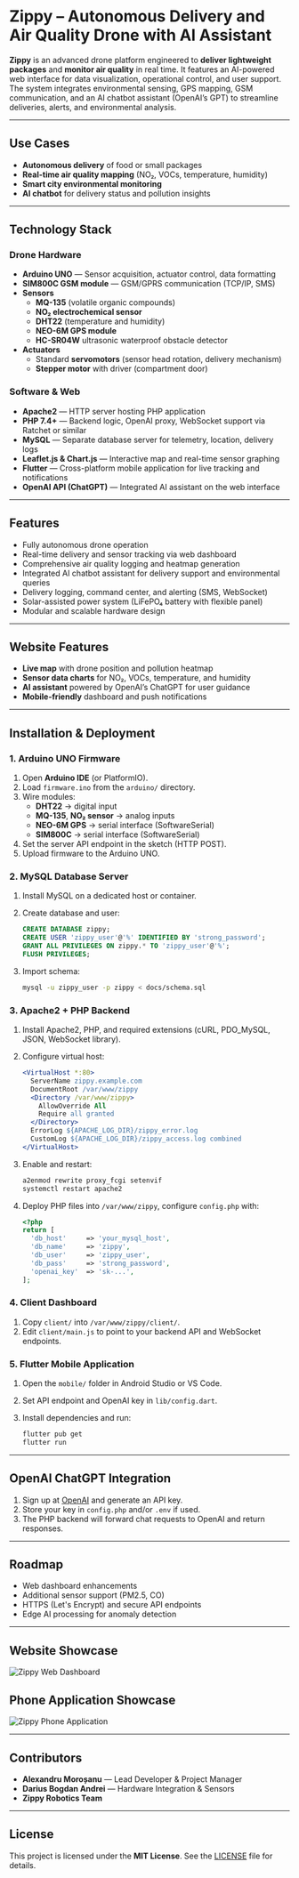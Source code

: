 # **Zippy – Autonomous Delivery and Air Quality Drone with AI Assistant**

**Zippy** is an advanced drone platform engineered to **deliver lightweight packages** and **monitor air quality** in real time. It features an AI-powered web interface for data visualization, operational control, and user support. The system integrates environmental sensing, GPS mapping, GSM communication, and an AI chatbot assistant (OpenAI’s GPT) to streamline deliveries, alerts, and environmental analysis.

---

## **Use Cases**

- **Autonomous delivery** of food or small packages  
- **Real-time air quality mapping** (NO₂, VOCs, temperature, humidity)  
- **Smart city environmental monitoring**  
- **AI chatbot** for delivery status and pollution insights  

---

## **Technology Stack**

### **Drone Hardware**

- **Arduino UNO** — Sensor acquisition, actuator control, data formatting  
- **SIM800C GSM module** — GSM/GPRS communication (TCP/IP, SMS)  
- **Sensors**  
  - **MQ-135** (volatile organic compounds)  
  - **NO₂ electrochemical sensor**  
  - **DHT22** (temperature and humidity)  
  - **NEO-6M GPS module**  
  - **HC-SR04W** ultrasonic waterproof obstacle detector  
- **Actuators**  
  - Standard **servomotors** (sensor head rotation, delivery mechanism)  
  - **Stepper motor** with driver (compartment door)  

### **Software & Web**

- **Apache2** — HTTP server hosting PHP application  
- **PHP 7.4+** — Backend logic, OpenAI proxy, WebSocket support via Ratchet or similar  
- **MySQL** — Separate database server for telemetry, location, delivery logs  
- **Leaflet.js & Chart.js** — Interactive map and real-time sensor graphing  
- **Flutter** — Cross-platform mobile application for live tracking and notifications  
- **OpenAI API (ChatGPT)** — Integrated AI assistant on the web interface  

---

## **Features**

- Fully autonomous drone operation  
- Real-time delivery and sensor tracking via web dashboard  
- Comprehensive air quality logging and heatmap generation  
- Integrated AI chatbot assistant for delivery support and environmental queries  
- Delivery logging, command center, and alerting (SMS, WebSocket)  
- Solar-assisted power system (LiFePO₄ battery with flexible panel)  
- Modular and scalable hardware design  

---

## **Website Features**

- **Live map** with drone position and pollution heatmap  
- **Sensor data charts** for NO₂, VOCs, temperature, and humidity  
- **AI assistant** powered by OpenAI’s ChatGPT for user guidance  
- **Mobile-friendly** dashboard and push notifications  

---

## **Installation & Deployment**

### **1. Arduino UNO Firmware**

1. Open **Arduino IDE** (or PlatformIO).  
2. Load `firmware.ino` from the `arduino/` directory.  
3. Wire modules:  
   - **DHT22** → digital input  
   - **MQ-135**, **NO₂ sensor** → analog inputs  
   - **NEO-6M GPS** → serial interface (SoftwareSerial)  
   - **SIM800C** → serial interface (SoftwareSerial)  
4. Set the server API endpoint in the sketch (HTTP POST).  
5. Upload firmware to the Arduino UNO.

### **2. MySQL Database Server**

1. Install MySQL on a dedicated host or container.  
2. Create database and user:

    ```sql
    CREATE DATABASE zippy;
    CREATE USER 'zippy_user'@'%' IDENTIFIED BY 'strong_password';
    GRANT ALL PRIVILEGES ON zippy.* TO 'zippy_user'@'%';
    FLUSH PRIVILEGES;
    ```
3. Import schema:

    ```bash
    mysql -u zippy_user -p zippy < docs/schema.sql
    ```

### **3. Apache2 + PHP Backend**

1. Install Apache2, PHP, and required extensions (cURL, PDO_MySQL, JSON, WebSocket library).  
2. Configure virtual host:

    ```apache
    <VirtualHost *:80>
      ServerName zippy.example.com
      DocumentRoot /var/www/zippy
      <Directory /var/www/zippy>
        AllowOverride All
        Require all granted
      </Directory>
      ErrorLog ${APACHE_LOG_DIR}/zippy_error.log
      CustomLog ${APACHE_LOG_DIR}/zippy_access.log combined
    </VirtualHost>
    ```
3. Enable and restart:

    ```bash
    a2enmod rewrite proxy_fcgi setenvif
    systemctl restart apache2
    ```
4. Deploy PHP files into `/var/www/zippy`, configure `config.php` with:
    ```php
    <?php
    return [
      'db_host'     => 'your_mysql_host',
      'db_name'     => 'zippy',
      'db_user'     => 'zippy_user',
      'db_pass'     => 'strong_password',
      'openai_key'  => 'sk-...',
    ];
    ```

### **4. Client Dashboard**

1. Copy `client/` into `/var/www/zippy/client/`.  
2. Edit `client/main.js` to point to your backend API and WebSocket endpoints.

### **5. Flutter Mobile Application**

1. Open the `mobile/` folder in Android Studio or VS Code.  
2. Set API endpoint and OpenAI key in `lib/config.dart`.  
3. Install dependencies and run:

    ```bash
    flutter pub get
    flutter run
    ```

---

## **OpenAI ChatGPT Integration**

1. Sign up at [OpenAI](https://platform.openai.com/) and generate an API key.  
2. Store your key in `config.php` and/or `.env` if used.  
3. The PHP backend will forward chat requests to OpenAI and return responses.

---

## **Roadmap**

- Web dashboard enhancements  
- Additional sensor support (PM2.5, CO)  
- HTTPS (Let's Encrypt) and secure API endpoints  
- Edge AI processing for anomaly detection  

---

## **Website Showcase**
![Zippy Web Dashboard](images/openaiv3.png)

## **Phone Application Showcase**
![Zippy Phone Application](images/aplicatie_35.jpeg)

---

## **Contributors**

- **Alexandru Moroșanu** — Lead Developer & Project Manager  
- **Darius Bogdan Andrei** — Hardware Integration & Sensors  
- **Zippy Robotics Team**

---

## **License**

This project is licensed under the **MIT License**. See the [LICENSE](LICENSE) file for details.  


